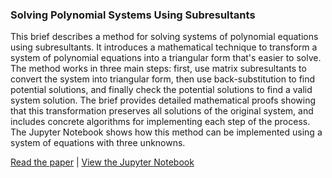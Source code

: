 ### Solving Polynomial Systems Using Subresultants

This brief describes a method for solving systems of polynomial equations using subresultants. It introduces a mathematical technique to transform a system of polynomial equations into a triangular form that's easier to solve. The method works in three main steps: first, use matrix subresultants to convert the system into triangular form, then use back-substitution to find potential solutions, and finally check the potential solutions to find a valid system solution. The brief provides detailed mathematical proofs showing that this transformation preserves all solutions of the original system, and includes concrete algorithms for implementing each step of the process. The Jupyter Notebook shows how this method can be implemented using a system of equations with three unknowns.

[Read the paper](https://github.com/grantmcnaughton/portfolio/blob/main/Solving%20Polynomial%20Systems/Exploration_of_Polynomial_Systems.pdf)
\| [View the Jupyter Notebook](https://github.com/grantmcnaughton/portfolio/blob/main/Solving%20Polynomial%20Systems/polynomial%20systems.ipynb)
